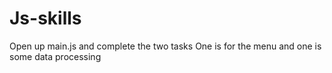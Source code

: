 # Js-skills

Open up main.js and complete the two tasks
One is for the menu and one is some data processing
